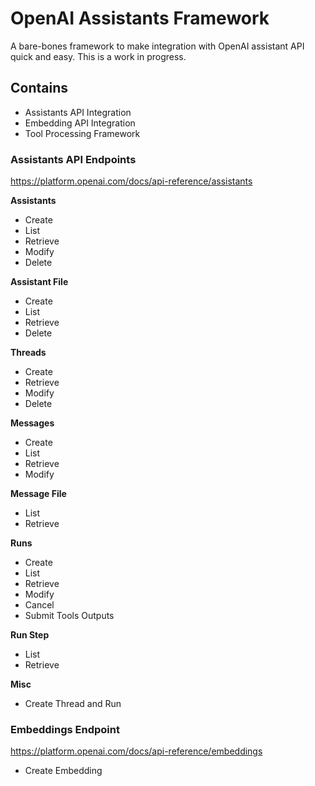 # OpenAI Assistants Framework

A bare-bones framework to make integration with OpenAI assistant API quick and easy.
This is a work in progress.

## Contains
- Assistants API Integration
- Embedding API Integration
- Tool Processing Framework


### Assistants API Endpoints
https://platform.openai.com/docs/api-reference/assistants

**Assistants**

- Create
- List
- Retrieve
- Modify
- Delete

**Assistant File**

- Create
- List
- Retrieve
- Delete

**Threads**

- Create
- Retrieve
- Modify
- Delete

**Messages**

- Create
- List
- Retrieve
- Modify

**Message File**

- List
- Retrieve

**Runs**

- Create
- List
- Retrieve
- Modify
- Cancel
- Submit Tools Outputs

**Run Step**

- List
- Retrieve

**Misc**

- Create Thread and Run


### Embeddings Endpoint
https://platform.openai.com/docs/api-reference/embeddings

- Create Embedding
